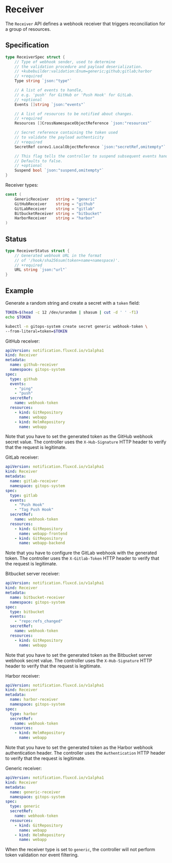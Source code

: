 # Receiver

The `Receiver` API defines a webhook receiver that triggers
reconciliation for a group of resources.

## Specification

```go
type ReceiverSpec struct {
	// Type of webhook sender, used to determine
	// the validation procedure and payload deserialization.
	// +kubebuilder:validation:Enum=generic;github;gitlab;harbor
	// +required
	Type string `json:"type"`

	// A list of events to handle,
	// e.g. 'push' for GitHub or 'Push Hook' for GitLab.
	// +optional
	Events []string `json:"events"`

	// A list of resources to be notified about changes.
	// +required
	Resources []CrossNamespaceObjectReference `json:"resources"`

	// Secret reference containing the token used
	// to validate the payload authenticity
	// +required
	SecretRef corev1.LocalObjectReference `json:"secretRef,omitempty"`

	// This flag tells the controller to suspend subsequent events handling.
	// Defaults to false.
	// +optional
	Suspend bool `json:"suspend,omitempty"`
}
```

Receiver types:

```go
const (
	GenericReceiver   string = "generic"
	GitHubReceiver    string = "github"
	GitLabReceiver    string = "gitlab"
	BitbucketReceiver string = "bitbucket"
	HarborReceiver    string = "harbor"
)
```

## Status

```go
type ReceiverStatus struct {
	// Generated webhook URL in the format
	// of '/hook/sha256sum(token+name+namespace)'.
	// +required
	URL string `json:"url"`
}
```

## Example

Generate a random string and create a secret with a `token` field:

```sh
TOKEN=$(head -c 12 /dev/urandom | shasum | cut -d ' ' -f1)
echo $TOKEN

kubectl -n gitops-system create secret generic webhook-token \	
--from-literal=token=$TOKEN
```

GitHub receiver:

```yaml
apiVersion: notification.fluxcd.io/v1alpha1
kind: Receiver
metadata:
  name: github-receiver
  namespace: gitops-system
spec:
  type: github
  events:
    - "ping"
    - "push"
  secretRef:
    name: webhook-token
  resources:
    - kind: GitRepository
      name: webapp
    - kind: HelmRepository
      name: webapp
```

Note that you have to set the generated token as the GitHub webhook secret value.
The controller uses the `X-Hub-Signature` HTTP header to verify that the request is legitimate.

GitLab receiver:

```yaml
apiVersion: notification.fluxcd.io/v1alpha1
kind: Receiver
metadata:
  name: gitlab-receiver
  namespace: gitops-system
spec:
  type: gitlab
  events:
    - "Push Hook"
    - "Tag Push Hook"
  secretRef:
    name: webhook-token
  resources:
    - kind: GitRepository
      name: webapp-frontend
    - kind: GitRepository
      name: webapp-backend
```

Note that you have to configure the GitLab webhook with the generated token.
The controller uses the `X-Gitlab-Token` HTTP header to verify that the request is legitimate.

Bitbucket server receiver:

```yaml
apiVersion: notification.fluxcd.io/v1alpha1
kind: Receiver
metadata:
  name: bitbucket-receiver
  namespace: gitops-system
spec:
  type: bitbucket
  events:
    - "repo:refs_changed"
  secretRef:
    name: webhook-token
  resources:
    - kind: GitRepository
      name: webapp
```

Note that you have to set the generated token as the Bitbucket server webhook secret value.
The controller uses the `X-Hub-Signature` HTTP header to verify that the request is legitimate.

Harbor receiver:

```yaml
apiVersion: notification.fluxcd.io/v1alpha1
kind: Receiver
metadata:
  name: harbor-receiver
  namespace: gitops-system
spec:
  type: harbor
  secretRef:
    name: webhook-token
  resources:
    - kind: HelmRepository
      name: webapp
```

Note that you have to set the generated token as the Harbor webhook authentication header.
The controller uses the `Authentication` HTTP header to verify that the request is legitimate.

Generic receiver:

```yaml
apiVersion: notification.fluxcd.io/v1alpha1
kind: Receiver
metadata:
  name: generic-receiver
  namespace: gitops-system
spec:
  type: generic
  secretRef:
    name: webhook-token
  resources:
    - kind: GitRepository
      name: webapp
    - kind: HelmRepository
      name: webapp
```

When the receiver type is set to `generic`, the controller will not perform token validation nor event filtering.
